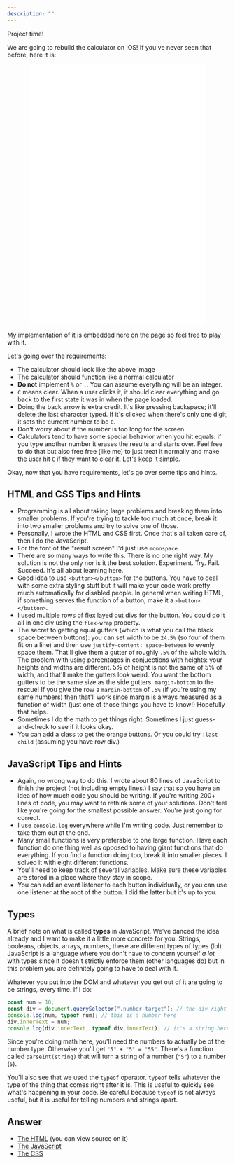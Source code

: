 ```yaml
---
description: ""
---
```


<style>
  .calc {
    display: inherit;
    margin: 0 auto;
  }
</style>

Project time!

We are going to rebuild the calculator on iOS! If you've never seen that before, here it is:

<iframe class="calc" width="400" height="595" title="Calculator" src="/complete-intro-to-web-dev-v3/project-files/calculator.html" frameborder="no" allowtransparency="true"></iframe>

My implementation of it is embedded here on the page so feel free to play with it.

Let's going over the requirements:

- The calculator should look like the above image
- The calculator should function like a normal calculator
- **Do not** implement `%` or `.`. You can assume everything will be an integer.
- `C` means clear. When a user clicks it, it should clear everything and go back to the first state it was in when the page loaded.
- Doing the back arrow is extra credit. It's like pressing backspace; it'll delete the last character typed. If it's clicked when there's only one digit, it sets the current number to be `0`.
- Don't worry about if the number is too long for the screen.
- Calculators tend to have some special behavior when you hit equals: if you type another number it erases the results and starts over. Feel free to do that but also free free (like me) to just treat it normally and make the user hit `C` if they want to clear it. Let's keep it simple.

Okay, now that you have requirements, let's go over some tips and hints.

## HTML and CSS Tips and Hints

- Programming is all about taking large problems and breaking them into smaller problems. If you're trying to tackle too much at once, break it into two smaller problems and try to solve one of those.
- Personally, I wrote the HTML and CSS first. Once that's all taken care of, then I do the JavaScript.
- For the font of the "result screen" I'd just use `monospace`.
- There are so many ways to write this. There is no one right way. My solution is not the only nor is it the best solution. Experiment. Try. Fail. Succeed. It's all about learning here.
- Good idea to use `<button></button>` for the buttons. You have to deal with some extra styling stuff but it will make your code work pretty much automatically for disabled people. In general when writing HTML, if something serves the function of a button, make it a `<button></button>`.
- I used multiple rows of flex layed out divs for the button. You could do it all in one div using the `flex-wrap` property.
- The secret to getting equal gutters (which is what you call the black space between buttons): you can set width to be `24.5%` (so four of them fit on a line) and then use `justify-content: space-between` to evenly space them. That'll give them a gutter of roughly `.5%` of the whole width. The problem with using percentages in conjuections with heights: your heights and widths are different. 5% of height is not the same of 5% of width, and that'll make the gutters look weird. You want the bottom gutters to be the same size as the side gutters. `margin-bottom` to the rescue! If you give the row a `margin-bottom` of `.5%` (if you're using my same numbers) then that'll work since margin is always measured as a function of width (just one of those things you have to know!) Hopefully that helps.
- Sometimes I do the math to get things right. Sometimes I just guess-and-check to see if it looks okay.
- You can add a class to get the orange buttons. Or you could try `:last-child` (assuming you have row div.)

## JavaScript Tips and Hints

- Again, no wrong way to do this. I wrote about 80 lines of JavaScript to finish the project (not including empty lines.) I say that so you have an idea of how much code you should be writing. If you're writing 200+ lines of code, you may want to rethink some of your solutions. Don't feel like you're going for the smallest possible answer. You're just going for correct.
- I use `console.log` everywhere while I'm writing code. Just remember to take them out at the end.
- Many small functions is _very_ preferable to one large function. Have each function do one thing well as opposed to having giant functions that do everything. If you find a function doing too, break it into smaller pieces. I solved it with eight different functions.
- You'll need to keep track of several variables. Make sure these variables are stored in a place where they stay in scope.
- You can add an event listener to each button individually, or you can use one listener at the root of the button. I did the latter but it's up to you.

## Types

A brief note on what is called **types** in JavaScript. We've danced the idea already and I want to make it a little more concrete for you. Strings, booleans, objects, arrays, numbers, these are different types of types (lol). JavaScript is a language where you don't have to concern yourself _a lot_ with types since it doesn't strictly enforce them (other languages do) but in this problem you are definitely going to have to deal with it.

Whatever you put into the DOM and whatever you get out of it are going to be strings, every time. If I do:

<div class="number-target"></div>

```javascript
const num = 10;
const div = document.querySelector(".number-target"); // the div right above this block
console.log(num, typeof num); // this is a number here
div.innerText = num;
console.log(div.innerText, typeof div.innerText); // it's a string here
```

Since you're doing math here, you'll need the numbers to actually be of the number type. Otherwise you'll get `"5" + "5" = "55"`. There's a function called `parseInt(string)` that will turn a string of a number (`"5"`) to a number (`5`).

You'll also see that we used the `typeof` operator. `typeof` tells whatever the type of the thing that comes right after it is. This is useful to quickly see what's happening in your code. Be careful because `typeof` is not always useful, but it is useful for telling numbers and strings apart.

## Answer

- [The HTML](/complete-intro-to-web-dev-v3/project-files/calculator.html) (you can view source on it)
- [The JavaScript](/complete-intro-to-web-dev-v3/project-files/calculator.js)
- [The CSS](/complete-intro-to-web-dev-v3/project-files/calculator.css)
